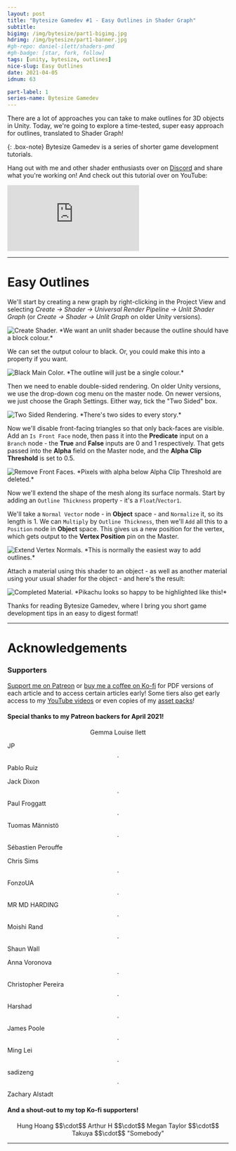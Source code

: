 ```yaml
---
layout: post
title: "Bytesize Gamedev #1 - Easy Outlines in Shader Graph"
subtitle: 
bigimg: /img/bytesize/part1-bigimg.jpg
hdrimg: /img/bytesize/part1-banner.jpg
#gh-repo: daniel-ilett/shaders-pmd
#gh-badge: [star, fork, follow]
tags: [unity, bytesize, outlines]
nice-slug: Easy Outlines
date: 2021-04-05
idnum: 63

part-label: 1
series-name: Bytesize Gamedev
---
```


There are a lot of approaches you can take to make outlines for 3D objects in Unity. Today, we're going to explore a time-tested, super easy approach for outlines, translated to Shader Graph!

{: .box-note}
Bytesize Gamedev is a series of shorter game development tutorials.

Hang out with me and other shader enthusiasts over on [Discord]((https://discord.gg/tPQEUwPpb3)) and share what you're working on! And check out this tutorial over on YouTube:

<div class="video-embed">
<iframe src="https://www.youtube.com/embed/s_P3dVZvVxY" frameborder="0" allow="accelerometer; autoplay; encrypted-media; gyroscope; picture-in-picture" allowfullscreen class="center-image lazyload"></iframe>
</div>

<script async src="https://pagead2.googlesyndication.com/pagead/js/adsbygoogle.js"></script>
<ins class="adsbygoogle"
     style="display:block; text-align:center;"
     data-ad-layout="in-article"
     data-ad-format="fluid"
     data-ad-client="ca-pub-5101496396569275"
     data-ad-slot="3740606711"></ins>
<script>
     (adsbygoogle = window.adsbygoogle || []).push({});
</script>

<hr/>

# Easy Outlines

We'll start by creating a new graph by right-clicking in the Project View and selecting *Create -> Shader -> Universal Render Pipeline -> Unlit Shader Graph* (or *Create -> Shader -> Unlit Graph* on older Unity versions).

<img data-src="/img/bytesize/part1-create-shader.jpg" class="center-image lazyload" alt="Create Shader." title="We want an unlit shader because the outline should have a block colour.">
*We want an unlit shader because the outline should have a block colour.*

We can set the output colour to black. Or, you could make this into a property if you want.

<img data-src="/img/bytesize/part1-black-color.jpg" class="center-image lazyload" alt="Black Main Color." title="The outline will just be a single colour.">
*The outline will just be a single colour.*

Then we need to enable double-sided rendering. On older Unity versions, we use the drop-down cog menu on the master node. On newer versions, we just choose the Graph Settings. Either way, tick the "Two Sided" box.

<img data-src="/img/bytesize/part1-two-sided.jpg" class="center-image lazyload" alt="Two Sided Rendering." title="There's two sides to every story.">
*There's two sides to every story.*

Now we'll disable front-facing triangles so that only back-faces are visible. Add an `Is Front Face` node, then pass it into the **Predicate** input on a `Branch` node - the **True** and **False** inputs are 0 and 1 respectively. That gets passed into the **Alpha** field on the Master node, and the **Alpha Clip Threshold** is set to 0.5.

<img data-src="/img/bytesize/part1-remove-front.jpg" class="center-image lazyload" alt="Remove Front Faces." title="Pixels with alpha below Alpha Clip Threshold are deleted.">
*Pixels with alpha below Alpha Clip Threshold are deleted.*

Now we'll extend the shape of the mesh along its surface normals. Start by adding an `Outline Thickness` property - it's a `Float`/`Vector1`.

We'll take a `Normal Vector` node - in **Object** space - and `Normalize` it, so its length is 1. We can `Multiply` by `Outline Thickness`, then we'll `Add` all this to a `Position` node in **Object** space. This gives us a new position for the vertex, which gets output to the **Vertex Position** pin on the Master.

<img data-src="/img/bytesize/part1-extend-normals.jpg" class="center-image lazyload" alt="Extend Vertex Normals." title="This is normally the easiest way to add outlines.">
*This is normally the easiest way to add outlines.*

Attach a material using this shader to an object - as well as another material using your usual shader for the object - and here's the result:

<img data-src="/img/bytesize/part1-completed-material.jpg" class="center-image lazyload" alt="Completed Material." title="Pikachu looks so happy to be highlighted like this!">
*Pikachu looks so happy to be highlighted like this!*

Thanks for reading Bytesize Gamedev, where I bring you short game development tips in an easy to digest format!

<script async src="https://pagead2.googlesyndication.com/pagead/js/adsbygoogle.js"></script>
<ins class="adsbygoogle"
     style="display:block; text-align:center;"
     data-ad-layout="in-article"
     data-ad-format="fluid"
     data-ad-client="ca-pub-5101496396569275"
     data-ad-slot="3740606711"></ins>
<script>
     (adsbygoogle = window.adsbygoogle || []).push({});
</script>

<hr/>

# Acknowledgements

### Supporters

[Support me on Patreon](https://www.patreon.com/danielilett) or [buy me a coffee on Ko-fi](https://ko-fi.com/danielilett) for PDF versions of each article and to access certain articles early! Some tiers also get early access to my [YouTube videos](https://www.youtube.com/channel/UClgoE54W_4rX7jzZGiCmrXw) or even copies of my [asset packs](https://itch.io/c/798909/my-asset-packs)!

#### Special thanks to my Patreon backers for April 2021!

<p style="text-align: center;">
Gemma Louise Ilett<br/>

JP $$\cdot$$ Pablo Ruiz<br/>

Jack Dixon $$\cdot$$ Paul Froggatt $$\cdot$$ Tuomas Männistö $$\cdot$$ Sébastien Perouffe<br/>

Chris Sims $$\cdot$$ FonzoUA $$\cdot$$ MR MD HARDING $$\cdot$$ Moishi Rand $$\cdot$$ Shaun Wall<br/>

Anna Voronova $$\cdot$$ Christopher Pereira $$\cdot$$ Harshad $$\cdot$$ James Poole $$\cdot$$ Ming Lei $$\cdot$$ sadizeng $$\cdot$$ Zachary Alstadt
</p>

#### And a shout-out to my top Ko-fi supporters!

<p style="text-align: center;">
Hung Hoang $$\cdot$$ Arthur H $$\cdot$$ Megan Taylor $$\cdot$$ Takuya $$\cdot$$ "Somebody"
</p>

<hr/>

